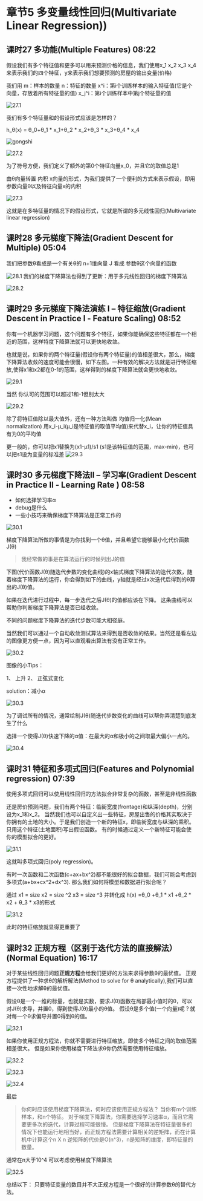 章节5 多变量线性回归(Multivariate Linear Regression))
===

## 课时27  多功能(Multiple Features)    08:22

假设我们有多个特征值和更多可以用来预测价格的信息，我们使用x_1 x_2 x_3 x_4来表示我们的四个特征，y来表示我们想要预测的房屋的输出变量(价格)

我们用
m：样本的数量
n：特征的数量
x^i：第i个训练样本的输入特征值(它是个向量，存放着所有特征量的值)
x_j^i：第i个训练样本中第j个特征量的值

![27.1](http://m.qpic.cn/psb?/V12umJF70r2BEK/ISAgi8az8axPHsP7Gi0PsScijNmY00nPWmL7xe4AFZ4!/b/dN0AAAAAAAAA&bo=LQRcAgAAAAARF1c!&rf=viewer_4)

我们有多个特征量和的假设形式应该是怎样的？

h_θ(x) = θ_0+θ_1 * x_1+θ_2 * x_2+θ_3 * x_3+θ_4 * x_4

![gongshi](http://m.qpic.cn/psb?/V12umJF70r2BEK/iH2O7kxks5kCD9jYHIecdvPDzoHALTQUiuAjPbyyy2Y!/b/dAsBAAAAAAAA&bo=yAJDAAAAAAARF6k!&rf=viewer_4)

![27.2](http://m.qpic.cn/psb?/V12umJF70r2BEK/U8.r9PTZg8ajelATxg5Tc6qpITOevWet*pCUcs.40Ww!/b/dN4AAAAAAAAA&bo=KQQ*AgAAAAARFzA!&rf=viewer_4)

为了符号方便，我们定义了额外的第0个特征向量x_0，并且它的取值总是1

由θ向量转置 内积 x向量的形式，为我们提供了一个便利的方式来表示假设，即用参数向量θ以及特征向量x的内积

![27.3](http://m.qpic.cn/psb?/V12umJF70r2BEK/osbaO999aOOp61Ju5GW*6B.K4Eb1LAx5l2lVwSj48XM!/b/dPQAAAAAAAAA&bo=SARAAgAAAAARBz4!&rf=viewer_4)

这就是在多特征量的情况下的假设形式，它就是所谓的多元线性回归(Multivariate linear regression)


## 课时28  多元梯度下降法(Gradient Descent for Multiple)    05:04


我们把参数θ看成是一个有关θ的 n+1维向量
J 看成 参数θ这个向量的函数

![28.1](http://m.qpic.cn/psb?/V12umJF70r2BEK/QW*fG3zKgqiQ7N.0rQ3pTfGZ1BGY4f.xf8OdptGQi94!/b/dN8AAAAAAAAA&bo=NQRwAgAAAAARB3M!&rf=viewer_4)
我们的梯度下降算法也得到了更新：用于多元线性回归的梯度下降算法

![28.2](http://m.qpic.cn/psb?/V12umJF70r2BEK/QW*fG3zKgqiQ7N.0rQ3pTfGZ1BGY4f.xf8OdptGQi94!/b/dN8AAAAAAAAA&bo=NQRwAgAAAAARF2M!&rf=viewer_4)

## 课时29  多元梯度下降法演练 I – 特征缩放(Gradient Descent in Practice Ⅰ - Feature Scaling)   08:52

你有一个机器学习问题，这个问题有多个特征，如果你能确保这些特征都在一个相近的范围，这样特度下降算法就可以更快地收敛。

也就是说，如果你的两个特征量(假设你有两个特征量)的值相差很大，那么，梯度下降算法收敛的速度可能会很慢，如下左图。一种有效的解决方法就是进行特征缩放,使得x1和x2都在0-1的范围，这样得到的梯度下降算法就会更快地收敛。

![29.1](http://m.qpic.cn/psb?/V12umJF70r2BEK/bBcOqAQC8Jm.cPIRwNTU4k*7Oh7ZI*hDFNJawS2B9c8!/b/dIIBAAAAAAAA&bo=jwUZAwAAAAARF7A!&rf=viewer_4)

当然 你认可的范围可以超过1和-1但别太大

![29.2](http://m.qpic.cn/psb?/V12umJF70r2BEK/fr5bUmTa4C5RgOJc0YxrJ0quzExKRi0X0fswlLwFU38!/b/dN4AAAAAAAAA&bo=eQUDAwAAAAARF1w!&rf=viewer_4)

除了将特征值除以最大值外，还有一种方法叫做 均值归一化(Mean normalization)
用x_i-μ_i(μ_i是特征值的取值平均值)来代替x_i，让你的特征值具有为0的平均值

更一般的，你可以把x1替换为(x1-μ1)/s1  (s1是该特征值的范围，max-min)，也可以把s1设为变量的标准差
![29.3](http://m.qpic.cn/psb?/V12umJF70r2BEK/YoxI7GVMauHBc4Q1j1Jr2j8Jt*R1qy98V4w.HH0D1Gk!/b/dN4AAAAAAAAA&bo=aQUdAwAAAAARB0I!&rf=viewer_4)

## 课时30  多元梯度下降法II – 学习率(Gradient Descent in Practice Ⅱ - Learning Rate ) 08:58

* 如何选择学习率α
* debug是什么
* 一些小技巧来确保梯度下降算法是正常工作的

![30.1](http://m.qpic.cn/psb?/V12umJF70r2BEK/oyxeOP.WTN1wuDk6zPiNDp0NjYz2qkfY.REsfS0KVIw!/b/dN8AAAAAAAAA&bo=GQREAgAAAAARF3s!&rf=viewer_4)

梯度下降算法所做的事情是为你找到一个θ值，并且希望它能够最小化代价函数J(θ)
> 我经常做的事是在算法运行的时候列出J的值

下图(代价函数J(θ)随迭代步数的变化曲线)的x轴式梯度下降算法的迭代次数，随着梯度下降算法的运行，你会得到如下的曲线，y轴就是经过x次迭代后得到的θ算出的J(θ)值。

如果在迭代进行过程中，每一步迭代之后J(θ)的值都应该在下降。
这条曲线可以帮助你判断梯度下降算法是否已经收敛。

不同的问题梯度下降算法的迭代步数可能大相径庭。

当然我们可以通过一个自动收敛测试算法来得到是否收敛的结果。当然还是看左边的图像更方便一点，因为可以直观看出算法有没有正常工作。

![30.2](http://m.qpic.cn/psb?/V12umJF70r2BEK/NGNj9hO0vUbP4wYOOLjw9GmcC8kouwFfiu8OCM2HLVY!/b/dGwBAAAAAAAA&bo=LQRFAgAAAAARF04!&rf=viewer_4)

图像的小Tips：

1、 上升
2、 正弦式变化

solution：减小α

![30.3](http://m.qpic.cn/psb?/V12umJF70r2BEK/oo5kgHZyYF4l9D9tQgdjIbct2gsuQH.5*Y56U3nvRng!/b/dN8AAAAAAAAA&bo=GARKAgAAAAARF3Q!&rf=viewer_4)

为了调试所有的情况，通常绘制J(θ)随迭代步数变化的曲线可以帮你弄清楚到底发生了什么

选择一个使得J(θ)快速下降的α值：在最大的α和极小的之间取最大偏小一点的。

![30.4](http://m.qpic.cn/psb?/V12umJF70r2BEK/GXBecEfVal5tAk6LNUHTox*Fn5Cct11u2KJ3AuKtg.A!/b/dPQAAAAAAAAA&bo=MgRvAgAAAAARB2s!&rf=viewer_4)

## 课时31  特征和多项式回归(Features and Polynomial regression)  07:39

使用多项式回归可以使用线性回归的方法拟合非常复杂的函数，甚至是非线性函数

还是房价预测问题，我们有两个特征：临街宽度(frontage)和纵深(depth)，分别设为x_1和x_2。
当然我们也可以自定义出一些特征，房屋出售的价格其实取决于
你拥有的土地的大小。于是我们创造一个新的特征x，即临街宽度与纵深的乘积。只用这个特征(土地面积)写出假设函数。
有的时候通过定义一个新特征可能会使你的模型拟合的更好。

![31.1](http://m.qpic.cn/psb?/V12umJF70r2BEK/O7tAJ7NXxiC4sI.wfp3TbwFTiHReUV.C12kcSwFf7Lw!/b/dIUBAAAAAAAA&bo=LQQ.AgAAAAARByU!&rf=viewer_4)

这就叫多项式回归(poly regression)。

有时一次函数和二次函数(c+ax+bx^2)都不能很好的拟合数据，我们可能会考虑到多项式(a+bx+cx^2+dx^3).
那么我们如何将模型和数据进行拟合呢？

通过
x1 = size
x2 = size ^2
x3 = size ^3
并转化成 h(x) =θ_0 +θ_1 * x1 +θ_2 * x2 + θ_3 * x3的形式

![31.2](http://m.qpic.cn/psb?/V12umJF70r2BEK/bAEUfRfA7siCc22WUYyyvThAgxpA8YjED.ewgKrqx00!/b/dA0BAAAAAAAA&bo=SgRiAgAAAAARFw4!&rf=viewer_4)

此时的特征缩放就显得更重要了

## 课时32  正规方程（区别于迭代方法的直接解法）(Normal Equation)  16:17

对于某些线性回归问题**正规方程**会给我们更好的方法来求得参数θ的最优值。
正规方程提供了一种求θ的解析解法(Method to solve for θ analytically),我们可以直接一次性地求解θ的最优值。

假设θ是一个一维的标量，也就是实数，要求J(θ)函数在局部最小值时的θ，可以对J(θ)求导，并置0，得到使得J(θ)最小的θ值。
假设θ是多个值(一个向量)呢？就对每一个θ求偏导并置0得到θ的值。

![32.1](http://m.qpic.cn/psb?/V12umJF70r2BEK/fuMIo2ZP2dcK9wivHTHz3cJCH3ufvv.3ccNJWItbKjk!/b/dN8AAAAAAAAA&bo=fQX6AgAAAAARB7A!&rf=viewer_4)


如果你使用正规方程法，你就不需要进行特征缩放，即使多个特征之间的取值范围相差很大。
但是如果你使用梯度下降法求θ你仍然需要使用特征缩放。

![32.2](http://m.qpic.cn/psb?/V12umJF70r2BEK/54IcIrdiL8gdAVbGnht5m48F6SxWvt3ZWm0INwr2Eac!/b/dA0BAAAAAAAA&bo=cwUGAwAAAAARF1M!&rf=viewer_4)

![32.3](http://m.qpic.cn/psb?/V12umJF70r2BEK/h6G6xCVb4Phh4tONwWhipaukJCVpyrO3vNgu4V7QvM8!/b/dD0BAAAAAAAA&bo=YgX3AgAAAAARF7I!&rf=viewer_4)

![32.4](http://m.qpic.cn/psb?/V12umJF70r2BEK/Tpu0Fwsm0tF7e*eNLp1jMMu6GqeCeVidWpVH9vVfTW4!/b/dAsBAAAAAAAA&bo=XgUuAwAAAAARF1Y!&rf=viewer_4)

最后
> 你何时应该使用梯度下降算法，何时应该使用正规方程法？
当你有m个训练样本，和n个特征。
对于梯度下降算法，你需要选择学习速率α，而且它需要更多次的迭代，计算过程可能很慢。
但是梯度下降算法在特征量很多的情况下也能运行地相当好，而正规方程法需要计算相关的逆矩阵，而在计算机中计算这个n X n 逆矩阵的代价是O(n^3)，n是矩阵的维度，即特征量的数量。

通常在n大于10^4 可以考虑使用梯度下降算法

![32.5](http://m.qpic.cn/psb?/V12umJF70r2BEK/HnBSeuF6c5LDmhcypTGozZ62CI8MpYKQ.DOgWoyqTlE!/b/dA0BAAAAAAAA&bo=lwXrAgAAAAARF1s!&rf=viewer_4)

总结以下：
只要特征变量的数目并不大正规方程是一个很好的计算参数θ的替代方法。


